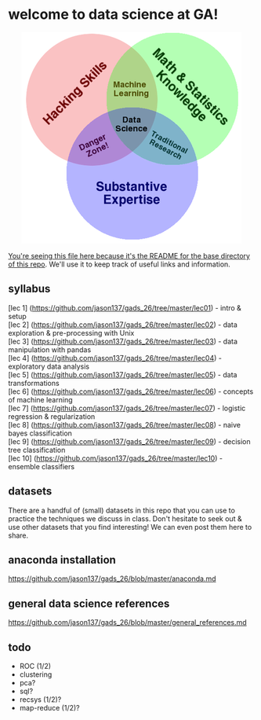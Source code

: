 # welcome to data science at GA!

<p align="center">
<a href="http://drewconway.com/zia/2013/3/26/the-data-science-venn-diagram">
<img src="images/drew.png">

You're seeing this file here because it's the README for the base directory of this
[repo](http://readwrite.com/2013/09/30/understanding-github-a-journey-for-beginners-part-1).
We'll use it to keep track of useful links and information.

## syllabus  
[lec 1]
(https://github.com/jason137/gads_26/tree/master/lec01) - intro & setup  
[lec 2]
(https://github.com/jason137/gads_26/tree/master/lec02) - data exploration & pre-processing with Unix  
[lec 3]
(https://github.com/jason137/gads_26/tree/master/lec03) - data manipulation with pandas  
[lec 4]
(https://github.com/jason137/gads_26/tree/master/lec04) - exploratory data analysis  
[lec 5]
(https://github.com/jason137/gads_26/tree/master/lec05) - data transformations  
[lec 6]
(https://github.com/jason137/gads_26/tree/master/lec06) - concepts of machine learning  
[lec 7]
(https://github.com/jason137/gads_26/tree/master/lec07) - logistic regression & regularization  
[lec 8]
(https://github.com/jason137/gads_26/tree/master/lec08) - naive bayes classification  
[lec 9]
(https://github.com/jason137/gads_26/tree/master/lec09) - decision tree classification  
[lec 10]
(https://github.com/jason137/gads_26/tree/master/lec10) - ensemble classifiers  

## datasets  
There are a handful of (small) datasets in this repo that you can use to
practice the techniques we discuss in class. Don't hesitate to seek out & use
other datasets that you find interesting! We can even post them here to share.

## anaconda installation  
https://github.com/jason137/gads_26/blob/master/anaconda.md

## general data science references  
https://github.com/jason137/gads_26/blob/master/general_references.md

## todo
- ROC (1/2)
- clustering
- pca?
- sql?
- recsys (1/2)?
- map-reduce (1/2)?
